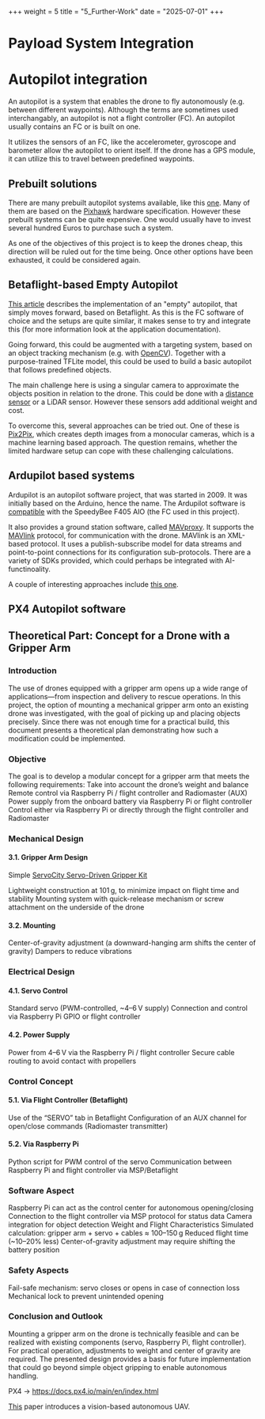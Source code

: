 +++
weight = 5
title = "5_Further-Work" 
date = "2025-07-01"
+++

# Payload System Integration

# Autopilot integration
An autopilot is a system that enables the drone to fly autonomously (e.g. between different waypoints). 
Although the terms are sometimes used interchangably, an autopilot is not a flight controller (FC). An autopilot usually contains an FC or is built on one. 

It utilizes the sensors of an FC, like the accelerometer, gyroscope and barometer allow the autopilot to orient itself. 
If the drone has a GPS module, it can utilize this to travel between predefined waypoints. 

## Prebuilt solutions

There are many prebuilt autopilot systems available, like this [one](https://www.getfpv.com/electronics/autopilot-systems/holybro-pixhawk-6x-pro-fc-standard-set-w-pm02d-hv.html). 
Many of them are based on the [Pixhawk](https://github.com/pixhawk/Pixhawk-Standards) hardware specification. 
However these prebuilt systems can be quite expensive. One would usually have to invest several hundred Euros to purchase such a system. 

As one of the objectives of this project is to keep the drones cheap, this direction will be ruled out for the time being. 
Once other options have been exhausted, it could be considered again.

## Betaflight-based Empty Autopilot

[This article](https://medium.com/illumination/fpv-autonomous-operation-with-betaflight-and-raspberry-pi-0caeb4b3ca69) describes the implementation of an "empty" autopilot, that simply moves forward, based on Betaflight. 
As this is the FC software of choice and the setups are quite similar, it makes sense to try and integrate this (for more information look at the application documentation).

Going forward, this could be augmented with a targeting system, based on an object tracking mechanism (e.g. with [OpenCV](https://docs.opencv.org/4.x/dc/d6b/group__video__track.html)). Together with a purpose-trained TFLite model, this could be used to build a basic autopilot that follows predefined objects. 

The main challenge here is using a singular camera to approximate the objects position in relation to the drone. This could be done with a [distance sensor](https://www.getfpv.com/hc-sr04-ultrasonic-distance-sensor-module.html) or a LiDAR sensor. However these sensors add additional weight and cost.

To overcome this, several approaches can be tried out. One of these is [Pix2Pix](https://cir.nii.ac.jp/crid/1360298339716877696), which creates depth images from a monocular cameras, which is a machine learning based approach. The question remains, whether the limited hardware setup can cope with these challenging calculations. 

## Ardupilot based systems

Ardupilot is an autopilot software project, that was started in 2009. It was initially based on the Arduino, hence the name. The Ardupilot software is [compatible](https://ardupilot.org/copter/docs/common-autopilots.html) with the SpeedyBee F405 AIO (the FC used in this project). 

It also provides a ground station software, called [MAVproxy](https://ardupilot.org/mavproxy/index.html). It supports the [MAVlink](https://mavlink.io/en/) protocol, for communication with the drone. MAVlink is an XML-based protocol. It uses a publish-subscribe model for data streams and point-to-point connections for its configuration sub-protocols. There are a variety of SDKs provided, which could perhaps be integrated with AI-functinoality.

A couple of interesting approaches include [this one](https://sciresol.s3.us-east-2.amazonaws.com/IJST/Articles/2009/Issue-4/Article2.pdf).

## PX4 Autopilot software

## Theoretical Part: Concept for a Drone with a Gripper Arm

### Introduction
The use of drones equipped with a gripper arm opens up a wide range of applications—from inspection and delivery to rescue operations. In this project, the option of mounting a mechanical gripper arm onto an existing drone was investigated, with the goal of picking up and placing objects precisely.
Since there was not enough time for a practical build, this document presents a theoretical plan demonstrating how such a modification could be implemented.

### Objective
The goal is to develop a modular concept for a gripper arm that meets the following requirements:
Take into account the drone’s weight and balance
Remote control via Raspberry Pi / flight controller and Radiomaster (AUX)
Power supply from the onboard battery via Raspberry Pi or flight controller
Control either via Raspberry Pi or directly through the flight controller and Radiomaster

### Mechanical Design
#### 3.1. Gripper Arm Design

Simple [ServoCity Servo-Driven Gripper Kit](https://eu.robotshop.com/products/servocity-servo-driven-gripper-kit-servo-included/)

Lightweight construction at 101 g, to minimize impact on flight time and stability
Mounting system with quick-release mechanism or screw attachment on the underside of the drone

#### 3.2. Mounting

Center-of-gravity adjustment (a downward-hanging arm shifts the center of gravity)
Dampers to reduce vibrations

### Electrical Design

#### 4.1. Servo Control

Standard servo (PWM-controlled, ~4–6 V supply)
Connection and control via Raspberry Pi GPIO or flight controller

#### 4.2. Power Supply

Power from 4–6 V via the Raspberry Pi / flight controller
Secure cable routing to avoid contact with propellers

### Control Concept
#### 5.1. Via Flight Controller (Betaflight)

Use of the “SERVO” tab in Betaflight
Configuration of an AUX channel for open/close commands (Radiomaster transmitter)

#### 5.2. Via Raspberry Pi

Python script for PWM control of the servo
Communication between Raspberry Pi and flight controller via MSP/Betaflight

### Software Aspect

Raspberry Pi can act as the control center for autonomous opening/closing
Connection to the flight controller via MSP protocol for status data
Camera integration for object detection
Weight and Flight Characteristics
Simulated calculation: gripper arm + servo + cables ≈ 100–150 g
Reduced flight time (~10–20% less)
Center-of-gravity adjustment may require shifting the battery position

### Safety Aspects

Fail-safe mechanism: servo closes or opens in case of connection loss
Mechanical lock to prevent unintended opening

### Conclusion and Outlook
Mounting a gripper arm on the drone is technically feasible and can be realized with existing components (servo, Raspberry Pi, flight controller). For practical operation, adjustments to weight and center of gravity are required. The presented design provides a basis for future implementation that could go beyond simple object gripping to enable autonomous handling.


PX4 -> https://docs.px4.io/main/en/index.html

[This](https://scholar.sun.ac.za/bitstreams/a5fc433a-022c-4dfd-b576-3f31dad8c8c5/download) paper introduces a vision-based autonomous UAV. 